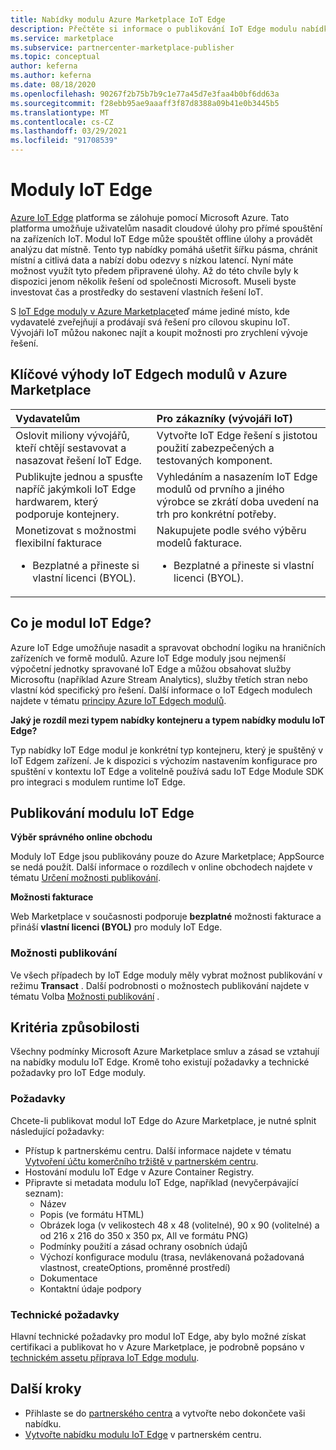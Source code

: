 ```yaml
---
title: Nabídky modulu Azure Marketplace IoT Edge
description: Přečtěte si informace o publikování IoT Edge modulu nabídky v Azure Marketplace.
ms.service: marketplace
ms.subservice: partnercenter-marketplace-publisher
ms.topic: conceptual
author: keferna
ms.author: keferna
ms.date: 08/18/2020
ms.openlocfilehash: 90267f2b75b7b9c1e77a45d7e3faa4b0bf6dd63a
ms.sourcegitcommit: f28ebb95ae9aaaff3f87d8388a09b41e0b3445b5
ms.translationtype: MT
ms.contentlocale: cs-CZ
ms.lasthandoff: 03/29/2021
ms.locfileid: "91708539"
---
```

# <a name="iot-edge-modules"></a>Moduly IoT Edge

[Azure IoT Edge](https://azure.microsoft.com/services/iot-edge/) platforma se zálohuje pomocí Microsoft Azure.  Tato platforma umožňuje uživatelům nasadit cloudové úlohy pro přímé spouštění na zařízeních IoT.  Modul IoT Edge může spouštět offline úlohy a provádět analýzu dat místně. Tento typ nabídky pomáhá ušetřit šířku pásma, chránit místní a citlivá data a nabízí dobu odezvy s nízkou latencí.  Nyní máte možnost využít tyto předem připravené úlohy. Až do této chvíle byly k dispozici jenom několik řešení od společnosti Microsoft.  Museli byste investovat čas a prostředky do sestavení vlastních řešení IoT.

S [IoT Edge moduly v Azure Marketplace](https://azuremarketplace.microsoft.com/marketplace/apps/category/internet-of-things?page=1)teď máme jediné místo, kde vydavatelé zveřejňují a prodávají svá řešení pro cílovou skupinu IoT. Vývojáři IoT můžou nakonec najít a koupit možnosti pro zrychlení vývoje řešení.  

## <a name="key-benefits-of-iot-edge-modules-in-azure-marketplace"></a>Klíčové výhody IoT Edgech modulů v Azure Marketplace

| **Vydavatelům**    | **Pro zákazníky (vývojáři IoT)**  |
| :------------------- | :-------------------|
| Oslovit miliony vývojářů, kteří chtějí sestavovat a nasazovat řešení IoT Edge.  | Vytvořte IoT Edge řešení s jistotou použití zabezpečených a testovaných komponent. |
| Publikujte jednou a spusťte napříč jakýmkoli IoT Edge hardwarem, který podporuje kontejnery. | Vyhledáním a nasazením IoT Edge modulů od prvního a jiného výrobce se zkrátí doba uvedení na trh pro konkrétní potřeby. |
| Monetizovat s možnostmi flexibilní fakturace <ul> <li> Bezplatné a přineste si vlastní licenci (BYOL). </li> </ul> | Nakupujete podle svého výběru modelů fakturace. <ul> <li> Bezplatné a přineste si vlastní licenci (BYOL). </li> </ul> |

## <a name="what-is-an-iot-edge-module"></a>Co je modul IoT Edge?

Azure IoT Edge umožňuje nasadit a spravovat obchodní logiku na hraničních zařízeních ve formě modulů. Azure IoT Edge moduly jsou nejmenší výpočetní jednotky spravované IoT Edge a můžou obsahovat služby Microsoftu (například Azure Stream Analytics), služby třetích stran nebo vlastní kód specifický pro řešení. Další informace o IoT Edgech modulech najdete v tématu [principy Azure IoT Edgech modulů](../iot-edge/iot-edge-modules.md).

**Jaký je rozdíl mezi typem nabídky kontejneru a typem nabídky modulu IoT Edge?**

Typ nabídky IoT Edge modul je konkrétní typ kontejneru, který je spuštěný v IoT Edgem zařízení. Je k dispozici s výchozím nastavením konfigurace pro spuštění v kontextu IoT Edge a volitelně používá sadu IoT Edge Module SDK pro integraci s modulem runtime IoT Edge.

## <a name="publishing-your-iot-edge-module"></a>Publikování modulu IoT Edge

**Výběr správného online obchodu**

Moduly IoT Edge jsou publikovány pouze do Azure Marketplace; AppSource se nedá použít. Další informace o rozdílech v online obchodech najdete v tématu [Určení možnosti publikování](determine-your-listing-type.md).

**Možnosti fakturace**

Web Marketplace v současnosti podporuje **bezplatné** možnosti fakturace a přináší **vlastní licenci (BYOL)** pro moduly IoT Edge.

### <a name="publishing-options"></a>Možnosti publikování

Ve všech případech by IoT Edge moduly měly vybrat možnost publikování v režimu **Transact** .  Další podrobnosti o možnostech publikování najdete v tématu Volba [Možnosti publikování](determine-your-listing-type.md) .  

## <a name="eligibility-criteria"></a>Kritéria způsobilosti

Všechny podmínky Microsoft Azure Marketplace smluv a zásad se vztahují na nabídky modulu IoT Edge.  Kromě toho existují požadavky a technické požadavky pro IoT Edge moduly.  

### <a name="prerequisites"></a>Požadavky

Chcete-li publikovat modul IoT Edge do Azure Marketplace, je nutné splnit následující požadavky:

- Přístup k partnerskému centru. Další informace najdete v tématu [Vytvoření účtu komerčního tržiště v partnerském centru](partner-center-portal/create-account.md).
- Hostování modulu IoT Edge v Azure Container Registry.
- Připravte si metadata modulu IoT Edge, například (nevyčerpávající seznam):
    - Název
    - Popis (ve formátu HTML)
    - Obrázek loga (v velikostech 48 x 48 (volitelné), 90 x 90 (volitelné) a od 216 x 216 do 350 x 350 px, All ve formátu PNG)
    - Podmínky použití a zásad ochrany osobních údajů
    - Výchozí konfigurace modulu (trasa, nevlákenovaná požadovaná vlastnost, createOptions, proměnné prostředí)
    - Dokumentace
    - Kontaktní údaje podpory

### <a name="technical-requirements"></a>Technické požadavky

Hlavní technické požadavky pro modul IoT Edge, aby bylo možné získat certifikaci a publikovat ho v Azure Marketplace, je podrobně popsáno v [technickém assetu příprava IoT Edge modulu](./partner-center-portal/create-iot-edge-module-asset.md).

## <a name="next-steps"></a>Další kroky

- Přihlaste se do [partnerského centra](https://partner.microsoft.com/dashboard/account/v3/enrollment/introduction/partnership) a vytvořte nebo dokončete vaši nabídku.
- [Vytvořte nabídku modulu IoT Edge](./partner-center-portal/azure-iot-edge-module-creation.md) v partnerském centru.
